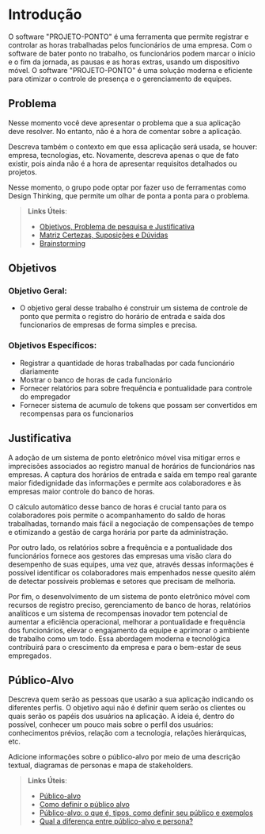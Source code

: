 # Introdução

O software "PROJETO-PONTO" é uma ferramenta que permite registrar e controlar as horas trabalhadas pelos funcionários de uma empresa. Com o software de bater ponto no trabalho, os funcionários podem marcar o início e o fim da jornada, as pausas e as horas extras, usando um dispositivo móvel. O software "PROJETO-PONTO" é uma solução moderna e eficiente para otimizar o controle de presença e o gerenciamento de equipes.

## Problema
Nesse momento você deve apresentar o problema que a sua aplicação deve  resolver. No entanto, não é a hora de comentar sobre a aplicação.

Descreva também o contexto em que essa aplicação será usada, se  houver: empresa, tecnologias, etc. Novamente, descreva apenas o que de  fato existir, pois ainda não é a hora de apresentar requisitos  detalhados ou projetos.

Nesse momento, o grupo pode optar por fazer uso  de ferramentas como Design Thinking, que permite um olhar de ponta a ponta para o problema.

> **Links Úteis**:
> - [Objetivos, Problema de pesquisa e Justificativa](https://medium.com/@versioparole/objetivos-problema-de-pesquisa-e-justificativa-c98c8233b9c3)
> - [Matriz Certezas, Suposições e Dúvidas](https://medium.com/educa%C3%A7%C3%A3o-fora-da-caixa/matriz-certezas-suposi%C3%A7%C3%B5es-e-d%C3%BAvidas-fa2263633655)
> - [Brainstorming](https://www.euax.com.br/2018/09/brainstorming/)

## Objetivos

### Objetivo Geral:
* O objetivo geral desse trabalho é construir um sistema de controle de ponto que permita o registro do horário de entrada e saída dos funcionarios de empresas de forma simples e precisa.

### Objetivos Específicos:
* Registrar a quantidade de horas trabalhadas por cada funcionário diariamente
* Mostrar o banco de horas de cada funcionário
* Fornecer relatórios para sobre frequência e pontualidade para controle do empregador
* Fornecer sistema de acumulo de tokens que possam ser convertidos em recompensas para os funcionarios 


## Justificativa

A adoção de um sistema de ponto eletrônico móvel visa mitigar erros e imprecisões associados ao registro manual de horários de funcionários nas empresas. A captura dos horários de entrada e saída em tempo real garante maior fidedignidade das informações e permite aos colaboradores e às empresas maior controle do banco de horas.

O cálculo automático desse banco de horas é crucial tanto para os colaboradores  pois permite o acompanhamento do saldo de horas trabalhadas, tornando mais fácil a negociação de compensações de tempo e otimizando a gestão de carga horária por parte da administração.

Por outro lado, os relatórios sobre a frequência e a pontualidade dos funcionários fornece aos gestores das empresas uma visão clara do desempenho de suas equipes, uma vez que, através dessas informações é possível identificar os colaboradores mais empenhados nesse quesito além de detectar possíveis problemas e setores que precisam de melhoria.

Por fim, o desenvolvimento de um sistema de ponto eletrônico móvel com recursos de registro preciso, gerenciamento de banco de horas, relatórios analíticos e um sistema de recompensas inovador tem potencial de aumentar a eficiência operacional, melhorar a pontualidade e frequência dos funcionários, elevar o engajamento da equipe e aprimorar o ambiente de trabalho como um todo. Essa abordagem moderna e tecnológica contribuirá para o crescimento da empresa e para o bem-estar de seus empregados.

## Público-Alvo

Descreva quem serão as pessoas que usarão a sua aplicação indicando os diferentes perfis. O objetivo aqui não é definir quem serão os clientes ou quais serão os papéis dos usuários na aplicação. A ideia é, dentro do possível, conhecer um pouco mais sobre o perfil dos usuários: conhecimentos prévios, relação com a tecnologia, relações
hierárquicas, etc.

Adicione informações sobre o público-alvo por meio de uma descrição textual, diagramas de personas e mapa de stakeholders.

> **Links Úteis**:
> - [Público-alvo](https://blog.hotmart.com/pt-br/publico-alvo/)
> - [Como definir o público alvo](https://exame.com/pme/5-dicas-essenciais-para-definir-o-publico-alvo-do-seu-negocio/)
> - [Público-alvo: o que é, tipos, como definir seu público e exemplos](https://klickpages.com.br/blog/publico-alvo-o-que-e/)
> - [Qual a diferença entre público-alvo e persona?](https://rockcontent.com/blog/diferenca-publico-alvo-e-persona/)
